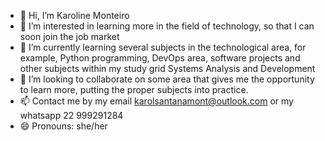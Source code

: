 - 👋 Hi, I’m Karoline Monteiro 
- 👀 I’m interested in learning more in the field of technology, so that I can soon join the job market
- 🌱 I’m currently learning several subjects in the technological area, for example, Python programming, DevOps area, software projects and other subjects within my study grid Systems Analysis and Development
- 💞️ I’m looking to collaborate on  some area that gives me the opportunity to learn more, putting the proper subjects into practice.
- 📫 Contact me by my email karolsantanamont@outlook.com or my whatsapp 22 999291284
- 😄 Pronouns: she/her

<!---
kmont3iro/kmont3iro is a ✨ special ✨ repository because its `README.md` (this file) appears on your GitHub profile.
You can click the Preview link to take a look at your changes.
--->
